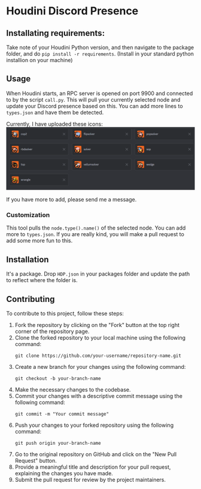 # Houdini Discord Presence

## Installating requirements:

Take note of your Houdini Python version, and then navigate to the package folder, and do `pip install -r requirements`. (Install in your standard python installion on your machine)

## Usage

When Houdini starts, an RPC server is opened on port 9900 and connected to by the script `call.py`. This will pull your currently selected node and update your Discord presence based on this. You can add more lines to `types.json` and have them be detected.

Currently, I have uploaded these icons:
![icons](assets/icons.png)

If you have more to add, please send me a message.

### Customization

This tool pulls the `node.type().name()` of the selected node. You can add more to `types.json`. If you are really kind, you will make a pull request to add some more fun to this.

## Installation

It's a package. Drop `HDP.json` in your packages folder and update the path to reflect where the folder is.

## Contributing

To contribute to this project, follow these steps:

1. Fork the repository by clicking on the "Fork" button at the top right corner of the repository page.
2. Clone the forked repository to your local machine using the following command:
    ```
    git clone https://github.com/your-username/repository-name.git
    ```
3. Create a new branch for your changes using the following command:
    ```
    git checkout -b your-branch-name
    ```
4. Make the necessary changes to the codebase.
5. Commit your changes with a descriptive commit message using the following command:
    ```
    git commit -m "Your commit message"
    ```
6. Push your changes to your forked repository using the following command:
    ```
    git push origin your-branch-name
    ```
7. Go to the original repository on GitHub and click on the "New Pull Request" button.
8. Provide a meaningful title and description for your pull request, explaining the changes you have made.
9. Submit the pull request for review by the project maintainers.
